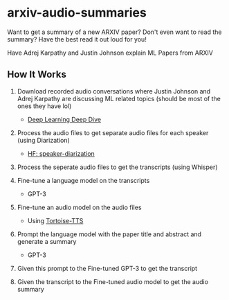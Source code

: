 # arxiv-audio-summaries
Want to get a summary of a new ARXIV paper? Don't even want to read the summary? Have the best read it out loud for you!

Have Adrej Karpathy and Justin Johnson explain ML Papers from ARXIV

## How It Works

1. Download recorded audio conversations where Justin Johnson and Adrej Karpathy are discussing ML related topics (should be most of the ones they have lol)
    - [Deep Learning Deep Dive](https://www.listennotes.com/podcasts/deep-learning-deep-dive-deep-learning-deep-MY3s4NlQ7D-/)

2. Process the audio files to get separate audio files for each speaker (using Diarization)
    - [HF: speaker-diarization](https://huggingface.co/pyannote/speaker-diarization)

3. Process the seperate audio files to get the transcripts (using Whisper)

4. Fine-tune a language model on the transcripts
    - GPT-3

5. Fine-tune an audio model on the audio files
    -    Using [Tortoise-TTS](https://replicate.com/afiaka87/tortoise-tts)

6. Prompt the language model with the paper title and abstract and generate a summary
    - GPT-3

7. Given this prompt to the Fine-tuned GPT-3 to get the transcript

8. Given the transcript to the Fine-tuned audio model to get the audio summary